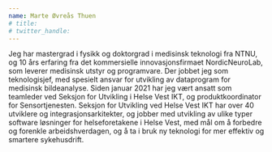 ```yaml
---
name: Marte Øvreås Thuen
# title: 
# twitter_handle: 
---
```

Jeg har mastergrad i fysikk og doktorgrad i medisinsk teknologi fra NTNU, og 10 års erfaring fra det kommersielle innovasjonsfirmaet NordicNeuroLab, som leverer medisinsk utstyr og programvare. Der jobbet jeg som teknologisjef, med spesielt ansvar for utvikling av dataprogram for medisinsk bildeanalyse. Siden januar 2021 har jeg vært ansatt som teamleder ved Seksjon for Utvikling i Helse Vest IKT, og produktkoordinator for Sensortjenesten. Seksjon for Utvikling ved Helse Vest IKT har over 40 utviklere og integrasjonsarkitekter, og jobber med utvikling av ulike typer software løsninger for helseforetakene i Helse Vest, med mål om å forbedre og forenkle arbeidshverdagen, og å ta i bruk ny teknologi for mer effektiv og smartere sykehusdrift. 
